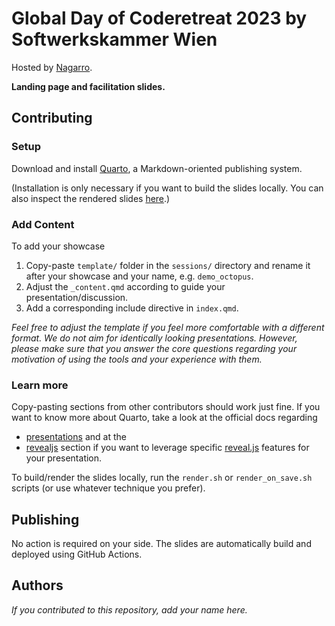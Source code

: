 # Global Day of Coderetreat 2023 by Softwerkskammer Wien

Hosted by [Nagarro](https://www.nagarro.com/de).

**Landing page and facilitation slides.**

## Contributing

### Setup

Download and install [Quarto](https://quarto.org/), a Markdown-oriented publishing system.

(Installation is only necessary if you want to build the slides locally. You can also inspect
the rendered slides [here](https://swkwien.github.io/gdcr23/).)

### Add Content

To add your showcase
1. Copy-paste `template/` folder in the `sessions/` directory and rename it after your showcase and your name,
   e.g. `demo_octopus`.
1. Adjust the `_content.qmd` according to guide your presentation/discussion.
1. Add a corresponding include directive in `index.qmd`.

*Feel free to adjust the template if you feel more comfortable with a different format. We do not aim for
identically looking presentations. However, please make sure that you answer the core questions regarding
your motivation of using the tools and your experience with them.*

### Learn more

Copy-pasting sections from other contributors should work just fine.
If you want to know more about Quarto, take a look at the official docs regarding
* [presentations](https://quarto.org/docs/presentations/) and at the
* [revealjs](https://quarto.org/docs/presentations/revealjs/) section if you want to leverage
  specific [reveal.js](https://revealjs.com/) features for your presentation.

To build/render the slides locally, run the `render.sh` or `render_on_save.sh` scripts
(or use whatever technique you prefer).

## Publishing

No action is required on your side. The slides are automatically build and deployed
using GitHub Actions.

## Authors

*If you contributed to this repository, add your name here.*
